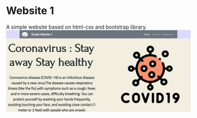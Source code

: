 #  Website 1
A simple website based on html-css and bootstrap library.
![img](https://github.com/Surajv311/Simple-Website-1/blob/master/img.jpg)

